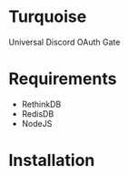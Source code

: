 # Turquoise
Universal Discord OAuth Gate

# Requirements
* RethinkDB
* RedisDB
* NodeJS

# Installation
